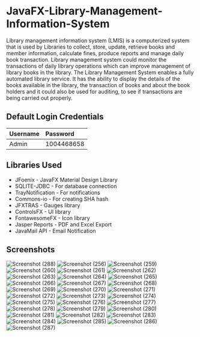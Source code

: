 # JavaFX-Library-Management-Information-System
Library management information system (LMIS) is a computerized system that is used by Libraries to collect, store, update, retrieve books and member information, calculate fines, produce reports and manage daily book transaction. Library management system could monitor the transactions of daily library operations which can improve management of library books in the library. The Library Management System enables a fully automated library service. It has the ability to display the details of the books available in the library, the transaction of books and about the book holders and it could also be used for auditing, to see if transactions are being carried out properly.

## Default Login Credentials
| Username  | Password    |
| :---      | :---        |
| Admin     |  1004468658 |

## Libraries Used

- JFoenix - JavaFX Material Design Library
- SQLITE-JDBC - For database connection
- TrayNotification - For notifications
- Commons-io - For creating SHA hash
- JFXTRAS - Gauges library
- ControlsFX - UI library
- FontawesomeFX - Icon library
- Jasper Reports - PDF and Excel Export
- JavaMail API - Email Notification

## Screenshots
![Screenshot (288)](https://user-images.githubusercontent.com/75673222/105847723-a62cc200-5fe6-11eb-9ad7-a9e26b9e8c51.png)
![Screenshot (256)](https://user-images.githubusercontent.com/75673222/105847430-49310c00-5fe6-11eb-94da-495f74a5e016.png)
![Screenshot (259)](https://user-images.githubusercontent.com/75673222/105847442-4c2bfc80-5fe6-11eb-97b3-007b85891d65.png)
![Screenshot (260)](https://user-images.githubusercontent.com/75673222/105847446-4cc49300-5fe6-11eb-9531-d72b4720ca71.png)
![Screenshot (261)](https://user-images.githubusercontent.com/75673222/105847448-4d5d2980-5fe6-11eb-84f7-b9403fcf848b.png)
![Screenshot (262)](https://user-images.githubusercontent.com/75673222/105847451-4e8e5680-5fe6-11eb-8b2a-dc225dc41a38.png)
![Screenshot (263)](https://user-images.githubusercontent.com/75673222/105847454-4f26ed00-5fe6-11eb-9336-faaa2f0491bd.png)
![Screenshot (264)](https://user-images.githubusercontent.com/75673222/105847461-4fbf8380-5fe6-11eb-9efc-132061ab05eb.png)
![Screenshot (265)](https://user-images.githubusercontent.com/75673222/105847463-50581a00-5fe6-11eb-985a-99eed7c53693.png)
![Screenshot (266)](https://user-images.githubusercontent.com/75673222/105847465-50f0b080-5fe6-11eb-98fc-e0c7476c57b9.png)
![Screenshot (267)](https://user-images.githubusercontent.com/75673222/105847468-51894700-5fe6-11eb-8516-b8fb88d2ee2a.png)
![Screenshot (268)](https://user-images.githubusercontent.com/75673222/105847471-52ba7400-5fe6-11eb-989a-bd3ec676567e.png)
![Screenshot (269)](https://user-images.githubusercontent.com/75673222/105847475-53530a80-5fe6-11eb-8d4b-5801d08215f2.png)
![Screenshot (270)](https://user-images.githubusercontent.com/75673222/105847478-53eba100-5fe6-11eb-91e0-d4189a9429a2.png)
![Screenshot (271)](https://user-images.githubusercontent.com/75673222/105847481-54843780-5fe6-11eb-918f-bf6df5b58fd9.png)
![Screenshot (272)](https://user-images.githubusercontent.com/75673222/105847484-551cce00-5fe6-11eb-8898-43b4a40f27c7.png)
![Screenshot (273)](https://user-images.githubusercontent.com/75673222/105847486-55b56480-5fe6-11eb-8350-a1fcc6077cd2.png)
![Screenshot (274)](https://user-images.githubusercontent.com/75673222/105847490-564dfb00-5fe6-11eb-9e75-8f8f208ef532.png)
![Screenshot (275)](https://user-images.githubusercontent.com/75673222/105847492-56e69180-5fe6-11eb-8912-6eb2965ee211.png)
![Screenshot (276)](https://user-images.githubusercontent.com/75673222/105847495-5817be80-5fe6-11eb-83fa-72e771aebc75.png)
![Screenshot (277)](https://user-images.githubusercontent.com/75673222/105847498-58b05500-5fe6-11eb-82da-b03c22ddd5be.png)
![Screenshot (278)](https://user-images.githubusercontent.com/75673222/105847500-5948eb80-5fe6-11eb-88d0-65c6c696be0c.png)
![Screenshot (279)](https://user-images.githubusercontent.com/75673222/105847504-59e18200-5fe6-11eb-8e50-73f44bb496bd.png)
![Screenshot (280)](https://user-images.githubusercontent.com/75673222/105847505-5a7a1880-5fe6-11eb-835a-75b68f0a9919.png)
![Screenshot (281)](https://user-images.githubusercontent.com/75673222/105847508-5b12af00-5fe6-11eb-91ee-91421518c7e9.png)
![Screenshot (282)](https://user-images.githubusercontent.com/75673222/105847509-5bab4580-5fe6-11eb-91fd-baa1c1d07d57.png)
![Screenshot (283)](https://user-images.githubusercontent.com/75673222/105847512-5c43dc00-5fe6-11eb-9cb9-4553ca4184e8.png)
![Screenshot (284)](https://user-images.githubusercontent.com/75673222/105847517-5cdc7280-5fe6-11eb-82f6-6bc27ede6586.png)
![Screenshot (285)](https://user-images.githubusercontent.com/75673222/105847518-5d750900-5fe6-11eb-841b-bbc1eeb666b7.png)
![Screenshot (286)](https://user-images.githubusercontent.com/75673222/105847522-5ea63600-5fe6-11eb-980a-514d9130c176.png)
![Screenshot (287)](https://user-images.githubusercontent.com/75673222/105847524-5f3ecc80-5fe6-11eb-84c1-1b8d4f92aefb.png)


